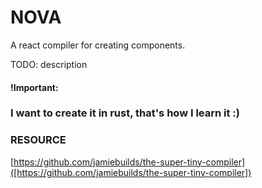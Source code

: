 # NOVA

A react compiler for creating components.

TODO: description

#### !Important: 


### I want to create it in rust, that's how I learn it :)


### RESOURCE

[https://github.com/jamiebuilds/the-super-tiny-compiler]([https://github.com/jamiebuilds/the-super-tiny-compiler])
